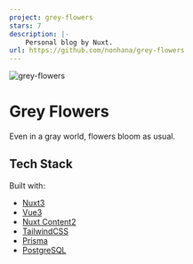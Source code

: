 ```yaml
---
project: grey-flowers
stars: 7
description: |-
    Personal blog by Nuxt.
url: https://github.com/nonhana/grey-flowers
---
```


![grey-flowers](https://static-r2.caelum.moe/grey-flowers.webp)

# Grey Flowers

Even in a gray world, flowers bloom as usual.

## Tech Stack

Built with:

- [Nuxt3](https://nuxt.com)
- [Vue3](https://vuejs.org)
- [Nuxt Content2](https://content.nuxt.com)
- [TailwindCSS](https://tailwindcss.com)
- [Prisma](https://prisma.io)
- [PostgreSQL](https://postgresql.org)


